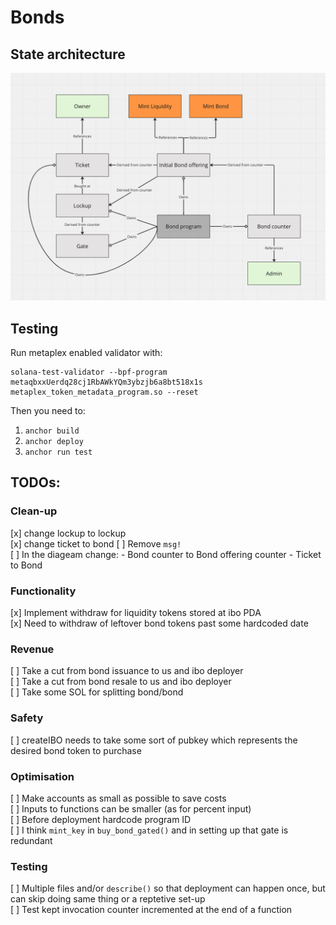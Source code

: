 
# Bonds


## State architecture

![image description](diagram.png)

## Testing

Run metaplex enabled validator with:

    solana-test-validator --bpf-program metaqbxxUerdq28cj1RbAWkYQm3ybzjb6a8bt518x1s metaplex_token_metadata_program.so --reset

Then  you need to:
1. `anchor build`
2. `anchor deploy`
3. `anchor run test`

## TODOs:

### Clean-up

[x] change lockup to lockup  
[x] change ticket to bond
[ ] Remove `msg!`  
[ ] In the diageam change:
    - Bond counter to Bond offering counter
    - Ticket to Bond

### Functionality

[x] Implement withdraw for liquidity tokens stored at ibo PDA  
[x] Need to withdraw of leftover bond tokens past some hardcoded date  


### Revenue

[ ] Take a cut from bond issuance to us and ibo deployer  
[ ] Take a cut from bond resale to us and ibo deployer  
[ ] Take some SOL for splitting bond/bond  

### Safety

[ ] createIBO needs to take some sort of pubkey which represents the desired bond token to purchase  

### Optimisation

[ ] Make accounts as small as possible to save costs  
[ ] Inputs to functions can be smaller (as for percent input)  
[ ] Before deployment hardcode program ID  
[ ] I think `mint_key` in `buy_bond_gated()` and in setting up that gate is redundant  

### Testing

[ ] Multiple files and/or `describe()` so that deployment can happen once, but can skip doing same thing or a reptetive set-up  
[ ] Test kept invocation counter incremented at the end of a function
